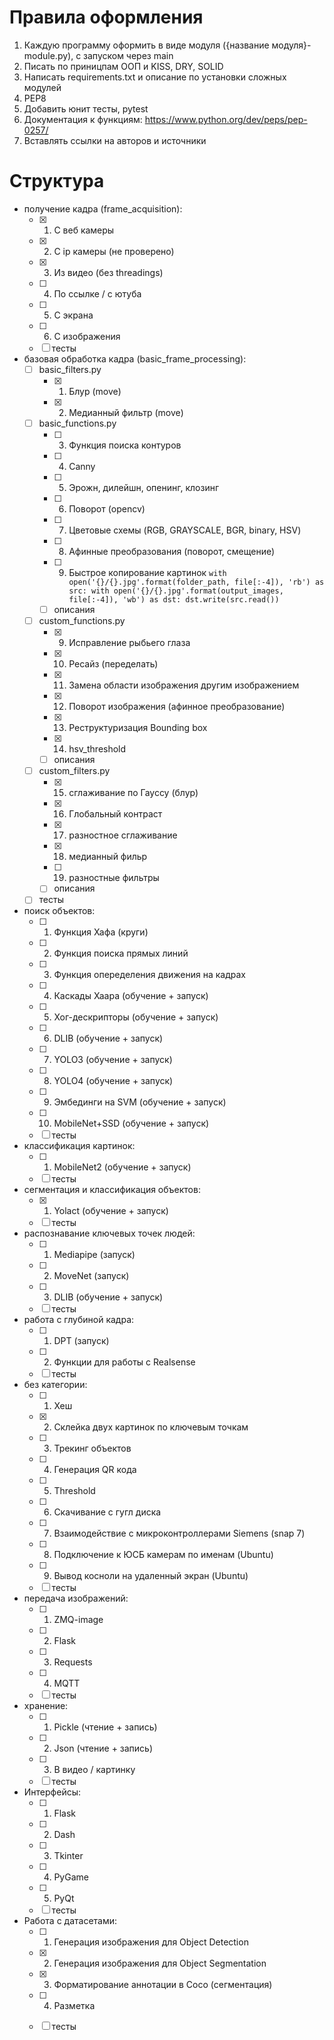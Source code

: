 # Правила оформления
1) Каждую программу оформить в виде модуля ({название модуля}-module.py), с запуском через main
2) Писать по приницпам ООП и KISS, DRY, SOLID
3) Написать requirements.txt и описание по установки сложных модулей
4) PEP8
5) Добавить юнит тесты, pytest
6) Документация к функциям: https://www.python.org/dev/peps/pep-0257/
7) Вставлять ссылки на авторов и источники

# Структура
- получение кадра (frame_acquisition):
  - [x] 1) С веб камеры
  - [x] 2) С ip камеры (не проверено)
  - [x] 3) Из видео (без threadings)
  - [ ] 4) По ссылке / с ютуба
  - [ ] 5) С экрана
  - [ ] 6) С изображения
  - [ ] тесты

- базовая обработка кадра (basic_frame_processing):
  + [ ] basic_filters.py
    - [x] 1) Блур (move)
    - [x] 2) Медианный фильтр (move)
  + [ ] basic_functions.py
    - [ ] 3) Функция поиска контуров
    - [ ] 4) Canny
    - [ ] 5) Эрожн, дилейшн, опенинг, клозинг
    - [ ] 6) Поворот (opencv)
    - [ ] 7) Цветовые схемы (RGB, GRAYSCALE, BGR, binary, HSV)
    - [ ] 8) Афинные преобразования (поворот, смещение)
    - [ ] 9) Быстрое копирование картинок
             ```
with open('{}/{}.jpg'.format(folder_path, file[:-4]), 'rb') as src:
    with open('{}/{}.jpg'.format(output_images, file[:-4]), 'wb') as dst:
        dst.write(src.read())
             ```
    - [ ] описания
  + [ ] custom_functions.py
    - [x] 9) Исправление рыбьего глаза
    - [x] 10) Ресайз (переделать)
    - [x] 11) Замена области изображения другим изображением
    - [x] 12) Поворот изображения (афинное преобразование)
    - [x] 13) Реструктуризация Bounding box
    - [x] 14) hsv_threshold
    - [ ] описания
  + [ ] custom_filters.py
    - [x] 15) сглаживание по Гауссу (блур)
    - [x] 16) Глобальный контраст
    - [x] 17) разностное сглаживание
    - [x] 18) медианный фильр
    - [ ] 19) разностные фильтры
    - [ ] описания
  + [ ] тесты

- поиск объектов:
  - [ ] 1) Функция Хафа (круги)
  - [ ] 2) Функция поиска прямых линий
  - [ ] 3) Функция опеределения движения на кадрах
  - [ ] 4) Каскады Хаара (обучение + запуск)
  - [ ] 5) Хог-дескрипторы (обучение + запуск)
  - [ ] 6) DLIB (обучение + запуск)
  - [ ] 7) YOLO3 (обучение + запуск)
  - [ ] 8) YOLO4 (обучение + запуск)
  - [ ] 9) Эмбединги на SVM (обучение + запуск)
  - [ ] 10) MobileNet+SSD (обучение + запуск)
  - [ ] тесты

- классификация картинок:
  - [ ] 1) MobileNet2 (обучение + запуск)
  - [ ] тесты

- сегментация и классификация объектов:
  - [x] 1) Yolact (обучение + запуск)
  - [ ] тесты

- распознавание ключевых точек людей:
  - [ ] 1) Mediapipe (запуск)
  - [ ] 2) MoveNet (запуск)
  - [ ] 3) DLIB (обучение + запуск)
  - [ ] тесты

- работа с глубиной кадра:
  - [ ] 1) DPT (запуск)
  - [ ] 2) Функции для работы  с Realsense
  - [ ] тесты

- без категории:
  - [ ] 1) Хеш
  - [x] 2) Склейка двух картинок по ключевым точкам
  - [ ] 3) Трекинг объектов
  - [ ] 4) Генерация QR кода
  - [ ] 5) Threshold
  - [ ] 6) Скачивание с гугл диска
  - [ ] 7) Взаимодействие с микроконтроллерами Siemens (snap 7)
  - [ ] 8) Подключение к ЮСБ камерам по именам (Ubuntu)
  - [ ] 9) Вывод косноли на удаленный экран (Ubuntu)
  - [ ] тесты

- передача изображений:
  - [ ] 1) ZMQ-image
  - [ ] 2) Flask
  - [ ] 3) Requests
  - [ ] 4) MQTT
  - [ ] тесты

- хранение: 
  - [ ] 1) Pickle (чтение + запись)
  - [ ] 2) Json (чтение + запись)
  - [ ] 3) В видео / картинку
  - [ ] тесты

- Интерфейсы:
  - [ ] 1) Flask
  - [ ] 2) Dash
  - [ ] 3) Tkinter
  - [ ] 4) PyGame
  - [ ] 5) PyQt
  - [ ] тесты

- Работа с датасетами:
  - [ ] 1) Генерация изображения для Object Detection
  - [x] 2) Генерация изображения для Object Segmentation 
  - [x] 3) Форматирование аннотации в Coco (сегментация)
  - [ ] 4) Разметка
  - [ ] тесты

